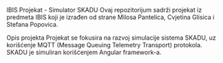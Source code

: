 
IBIS Projekat - Simulator SKADU
Ovaj repozitorijum sadrži projekat iz predmeta IBIS koji je izrađen od strane Milosa Pantelica, Cvjetina Glisica i Stefana Popovica.

Opis projekta
Projekat se fokusira na razvoj simulacije sistema SKADU, uz korišćenje MQTT (Message Queuing Telemetry Transport) protokola. SKADU je simuliran korišćenjem Angular framework-a.
